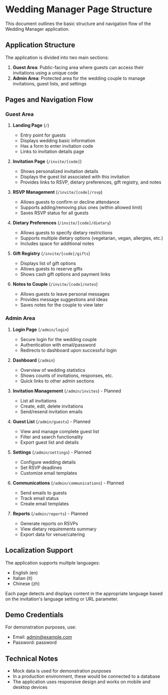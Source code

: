# Wedding Manager Page Structure

This document outlines the basic structure and navigation flow of the Wedding Manager application.

## Application Structure

The application is divided into two main sections:

1. **Guest Area**: Public-facing area where guests can access their invitations using a unique code
2. **Admin Area**: Protected area for the wedding couple to manage invitations, guest lists, and settings

## Pages and Navigation Flow

### Guest Area

1. **Landing Page** (`/`)
   - Entry point for guests
   - Displays wedding basic information
   - Has a form to enter invitation code
   - Links to invitation details page

2. **Invitation Page** (`/invite/[code]`)
   - Shows personalized invitation details
   - Displays the guest list associated with this invitation
   - Provides links to RSVP, dietary preferences, gift registry, and notes

3. **RSVP Management** (`/invite/[code]/rsvp`)
   - Allows guests to confirm or decline attendance
   - Supports adding/removing plus ones (within allowed limit)
   - Saves RSVP status for all guests

4. **Dietary Preferences** (`/invite/[code]/dietary`)
   - Allows guests to specify dietary restrictions
   - Supports multiple dietary options (vegetarian, vegan, allergies, etc.)
   - Includes space for additional notes

5. **Gift Registry** (`/invite/[code]/gifts`)
   - Displays list of gift options
   - Allows guests to reserve gifts
   - Shows cash gift options and payment links

6. **Notes to Couple** (`/invite/[code]/notes`)
   - Allows guests to leave personal messages
   - Provides message suggestions and ideas
   - Saves notes for the couple to view later

### Admin Area

1. **Login Page** (`/admin/login`)
   - Secure login for the wedding couple
   - Authentication with email/password
   - Redirects to dashboard upon successful login

2. **Dashboard** (`/admin`)
   - Overview of wedding statistics
   - Shows counts of invitations, responses, etc.
   - Quick links to other admin sections

3. **Invitation Management** (`/admin/invites`) - Planned
   - List all invitations
   - Create, edit, delete invitations
   - Send/resend invitation emails

4. **Guest List** (`/admin/guests`) - Planned
   - View and manage complete guest list
   - Filter and search functionality
   - Export guest list and details

5. **Settings** (`/admin/settings`) - Planned
   - Configure wedding details
   - Set RSVP deadlines
   - Customize email templates

6. **Communications** (`/admin/communications`) - Planned
   - Send emails to guests
   - Track email status
   - Create email templates

7. **Reports** (`/admin/reports`) - Planned
   - Generate reports on RSVPs
   - View dietary requirements summary
   - Export data for venue/catering

## Localization Support

The application supports multiple languages:
- English (en)
- Italian (it)
- Chinese (zh)

Each page detects and displays content in the appropriate language based on the invitation's language setting or URL parameter.

## Demo Credentials

For demonstration purposes, use:
- Email: admin@example.com
- Password: password

## Technical Notes

- Mock data is used for demonstration purposes
- In a production environment, these would be connected to a database
- The application uses responsive design and works on mobile and desktop devices
